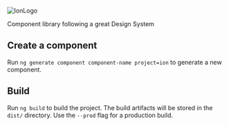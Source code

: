 ![IonLogo](https://user-images.githubusercontent.com/6165180/177863336-9dcb9441-035d-4c2c-ad84-4e3734a99fab.png)

Component library following a great Design System

## Create a component

Run `ng generate component component-name project=ion` to generate a new component.

## Build

Run `ng build` to build the project. The build artifacts will be stored in the `dist/` directory. Use the `--prod` flag for a production build.
